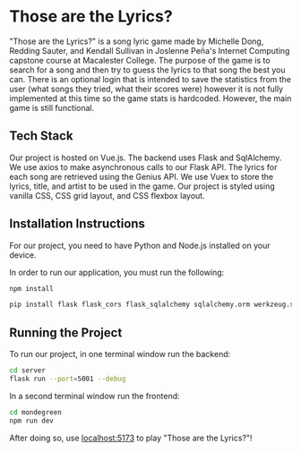 # Those are the Lyrics?

"Those are the Lyrics?" is a song lyric game made by Michelle Dong, Redding Sauter, and Kendall Sullivan in Joslenne Peña's Internet Computing capstone course at Macalester College. The purpose of the game is to search for a song and then try to guess the lyrics to that song the best you can. There is an optional login that is intended to save the statistics from the user (what songs they tried, what their scores were) however it is not fully implemented at this time so the game stats is hardcoded. However, the main game is still functional.

## Tech Stack

Our project is hosted on Vue.js.
The backend uses Flask and SqlAlchemy.
We use axios to make asynchronous calls to our Flask API.
The lyrics for each song are retrieved using the Genius API.
We use Vuex to store the lyrics, title, and artist to be used in the game.
Our project is styled using vanilla CSS, CSS grid layout, and CSS flexbox layout.

## Installation Instructions

For our project, you need to have Python and Node.js installed on your device.

In order to run our application, you must run the following:
```bash
npm install
```
```bash
pip install flask flask_cors flask_sqlalchemy sqlalchemy.orm werkzeug.security lyricsgenius
```

## Running the Project

To run our project, in one terminal window run the backend:
```bash
cd server
flask run --port=5001 --debug
```
In a second terminal window run the frontend:
```bash
cd mondegreen
npm run dev
```
After doing so, use [localhost:5173](http://localhost:5173) to play "Those are the Lyrics?"!

